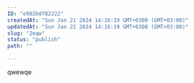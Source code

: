 ```yaml
---
ID: "e982bdf82222"
createdAt: "Sun Jan 21 2024 14:16:19 GMT+0300 (GMT+03:00)"
updatedAt: "Sun Jan 21 2024 14:16:19 GMT+0300 (GMT+03:00)"
slug: "2eqw"
status: "publish"
path: ""

---
```

qwewqe